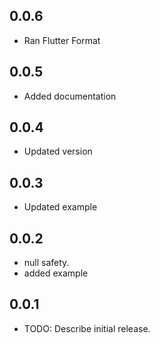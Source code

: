 
## 0.0.6

* Ran Flutter Format

## 0.0.5

* Added documentation

## 0.0.4

* Updated version

## 0.0.3

* Updated example

## 0.0.2

* null safety.
* added example


## 0.0.1

* TODO: Describe initial release.

